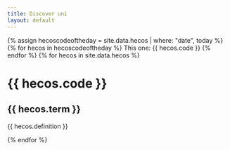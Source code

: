 ```yaml
---
title: Discover uni
layout: default
--- 
```

{% assign hecoscodeoftheday = site.data.hecos | where: "date", today %}
{% for hecos in hecoscodeoftheday %}
This one: {{ hecos.code }}
{% endfor %}
{% for hecos in site.data.hecos %}
  <h1>  {{ hecos.code }} </h1>
  <h2> {{ hecos.term }} </h2>
  <p> {{ hecos.definition }} </p>
{% endfor %}
